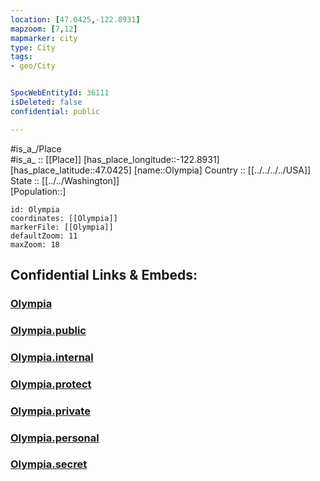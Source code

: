 ```yaml
---
location: [47.0425,-122.8931] 
mapzoom: [7,12] 
mapmarker: city 
type: City
tags:
- geo/City


SpocWebEntityId: 36111
isDeleted: false
confidential: public

---
```

#is_a_/Place  
#is_a_ :: [[Place]] 
[has_place_longitude::-122.8931] 
[has_place_latitude::47.0425] 
[name::Olympia] 
Country :: [[../../../../USA]]  
State :: [[../../Washington]]  
[Population::] 



```leaflet
id: Olympia
coordinates: [[Olympia]] 
markerFile: [[Olympia]] 
defaultZoom: 11 
maxZoom: 18
```


## Confidential Links & Embeds: 

### [Olympia](/_Standards/Earth/Continent/America~North/USA/USA~Pacific/Washington/counties~Washington/Thurston,County/cities~Thurston/Olympia.md) 

### [Olympia.public](/_public/Earth/Continent/America~North/USA/USA~Pacific/Washington/counties~Washington/Thurston,County/cities~Thurston/Olympia.public.md) 

### [Olympia.internal](/_internal/Earth/Continent/America~North/USA/USA~Pacific/Washington/counties~Washington/Thurston,County/cities~Thurston/Olympia.internal.md) 

### [Olympia.protect](/_protect/Earth/Continent/America~North/USA/USA~Pacific/Washington/counties~Washington/Thurston,County/cities~Thurston/Olympia.protect.md) 

### [Olympia.private](/_private/Earth/Continent/America~North/USA/USA~Pacific/Washington/counties~Washington/Thurston,County/cities~Thurston/Olympia.private.md) 

### [Olympia.personal](/_personal/Earth/Continent/America~North/USA/USA~Pacific/Washington/counties~Washington/Thurston,County/cities~Thurston/Olympia.personal.md) 

### [Olympia.secret](/_secret/Earth/Continent/America~North/USA/USA~Pacific/Washington/counties~Washington/Thurston,County/cities~Thurston/Olympia.secret.md)

